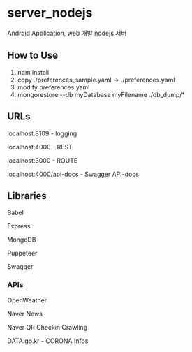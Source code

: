 # server_nodejs

Android Application, web 개발 nodejs 서버

## How to Use

1. npm install
2. copy ./preferences_sample.yaml -> ./preferences.yaml
3. modify preferences.yaml
4. mongorestore --db myDatabase myFilename ./db_dump/\*

## URLs

localhost:8109 - logging

localhost:4000 - REST

localhost:3000 - ROUTE

localhost:4000/api-docs - Swagger API-docs

## Libraries

Babel

Express

MongoDB

Puppeteer

Swagger

### APIs

OpenWeather

Naver News

Naver QR Checkin Crawling

DATA.go.kr - CORONA Infos
